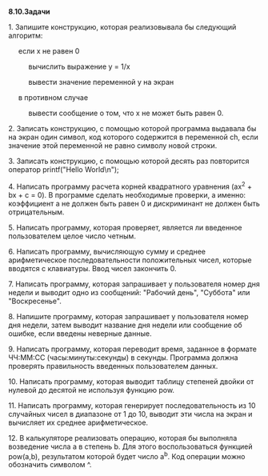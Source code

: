 <p><strong>8.10.Задачи</strong>
</p>
<p>1. Запишите конструкцию, которая реализовывала бы следующий алгоритм:
</p>
<p style="margin-left: 20px;"> если x не равен 0
</p>
<p style="margin-left: 40px;"> вычислить выражение y = 1/x
</p>
<p style="margin-left: 40px;"> вывести значение переменной y на экран
</p>
<p style="margin-left: 20px;"> в противном случае
</p>
<p style="margin-left: 40px;"> вывести сообщение о том, что x не может быть равен 0.
</p>
<p>2. Записать конструкцию, с помощью которой программа выдавала бы на экран один символ, код которого содержится в переменной ch, если значение этой переменной не равно символу новой строки.
</p>
<p>3. Записать конструкцию, с помощью которой десять раз повторится оператор printf("Hello World\n");
</p>
<p>4. Написать программу расчета корней квадратного уравнения (ax<sup>2</sup> + bx + c = 0). В программе сделать необходимые проверки, а именно: коэффициент a не должен быть равен 0 и дискриминант не должен быть отрицательным.
</p>
<p>5. Написать программу, которая проверяет, является ли введенное пользователем целое число четным.
</p>
<p>6. Написать программу, вычисляющую сумму и среднее арифметическое последовательности положительных чисел, которые вводятся с клавиатуры. Ввод чисел закончить 0.
</p>
<p>7. Написать программу, которая запрашивает у пользователя номер дня недели и выводит одно из сообщений: "Рабочий день", "Суббота" или "Воскресенье".
</p>
<p>8. Напишите программу, которая запрашивает у пользователя номер дня недели, затем выводит название дня недели или сообщение об ошибке, если введены неверные данные.
</p>
<p>9. Написать программу, которая переводит время, заданное в формате ЧЧ:ММ:СС (часы:минуты:секунды) в секунды. Программа должна проверять правильность введенных пользователем данных.
</p>
<p>10. Написать программу, которая выводит таблицу степеней двойки от нулевой до десятой не используя функцию pow.
</p>
<p>11. Написать программу, которая генерирует последовательность из 10 случайных чисел в диапазоне от 1 до 10, выводит эти числа на экран и вычисляет их среднее арифметическое.
</p>
<p>12. В калькуляторе реализовать операцию, которая бы выполняла возведение числа a в степень b. Для этого воспользоваться функцией pow(a,b), результатом которой будет число a<sup>b</sup>. Код операции можно обозначить символом ^.
</p>